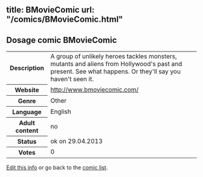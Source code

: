 title: BMovieComic
url: "/comics/BMovieComic.html"
---
Dosage comic BMovieComic
-----------------------------------------

<p id="msg"></p>
<script type="text/javascript">
if (window.location.search === '?edit_info_mail=sent_ok') {
  var elem = document.getElementById("msg");
  elem.innerHTML = 'Edited information sucessfully sent.';
  elem.className = 'ok';
}
</script>
<table class="comicinfo">
<tr>
<th>Description</th><td>A group of unlikely heroes tackles monsters, mutants and aliens from Hollywood's past and present. See what happens. Or they'll say you haven't seen it.</td>
</tr>
<tr>
<th>Website</th><td><a href="http://www.bmoviecomic.com/">http://www.bmoviecomic.com/</a></td>
</tr>
<tr>
<th>Genre</th><td>Other</td>
</tr>
<tr>
<th>Language</th><td>English</td>
</tr>
<tr>
<th>Adult content</th><td>no</td>
</tr>
<tr>
<th>Status</th><td>ok on 29.04.2013</td>
</tr>
<tr>
<th>Votes</th><td>0</td>
</tr>
</table>

[Edit this info](BMovieComic_edit.html) or go back to the [comic list](../comic-index.html).
